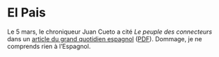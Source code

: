 # El Pais

Le 5 mars, le chroniqueur Juan Cueto a cité *Le peuple des connecteurs* dans un [article du grand quotidien espagnol](http://www.elpais.es/articulo/elpepspor/20060305elpepspor_14/Tes/portada/Duelo/generaciones) ([PDF](https://tcrouzet.com/files_tc/2006elpais.pdf)). Dommage, je ne comprends rien à l’Espagnol.